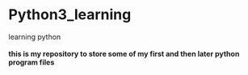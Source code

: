 # Python3_learning
learning python
<br><br>
**this is my repository to store some of my first and then later python program files**

